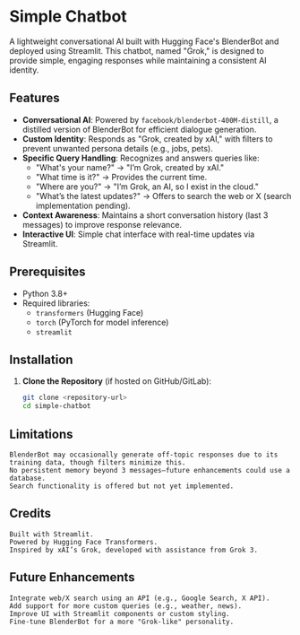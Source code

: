 # Simple Chatbot

A lightweight conversational AI built with Hugging Face's BlenderBot and deployed using Streamlit. This chatbot, named "Grok," is designed to provide simple, engaging responses while maintaining a consistent AI identity.

## Features
- **Conversational AI**: Powered by `facebook/blenderbot-400M-distill`, a distilled version of BlenderBot for efficient dialogue generation.
- **Custom Identity**: Responds as "Grok, created by xAI," with filters to prevent unwanted persona details (e.g., jobs, pets).
- **Specific Query Handling**: Recognizes and answers queries like:
  - "What's your name?" → "I’m Grok, created by xAI."
  - "What time is it?" → Provides the current time.
  - "Where are you?" → "I’m Grok, an AI, so I exist in the cloud."
  - "What’s the latest updates?" → Offers to search the web or X (search implementation pending).
- **Context Awareness**: Maintains a short conversation history (last 3 messages) to improve response relevance.
- **Interactive UI**: Simple chat interface with real-time updates via Streamlit.

## Prerequisites
- Python 3.8+
- Required libraries:
  - `transformers` (Hugging Face)
  - `torch` (PyTorch for model inference)
  - `streamlit`

## Installation
1. **Clone the Repository** (if hosted on GitHub/GitLab):
   ```bash
   git clone <repository-url>
   cd simple-chatbot

## Limitations
    BlenderBot may occasionally generate off-topic responses due to its training data, though filters minimize this.
    No persistent memory beyond 3 messages—future enhancements could use a database.
    Search functionality is offered but not yet implemented.
## Credits
    Built with Streamlit.
    Powered by Hugging Face Transformers.
    Inspired by xAI’s Grok, developed with assistance from Grok 3.

## Future Enhancements
    Integrate web/X search using an API (e.g., Google Search, X API).
    Add support for more custom queries (e.g., weather, news).
    Improve UI with Streamlit components or custom styling.
    Fine-tune BlenderBot for a more "Grok-like" personality.